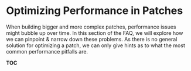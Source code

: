 # Optimizing Performance in Patches

When building bigger and more complex patches, performance issues might bubble up over time. In this section of the FAQ, we will explore how we can pinpoint & narrow down these problems. As there is no general solution for optimizing a patch, we can only give hints as to what the most common performance pitfalls are.

__TOC__

